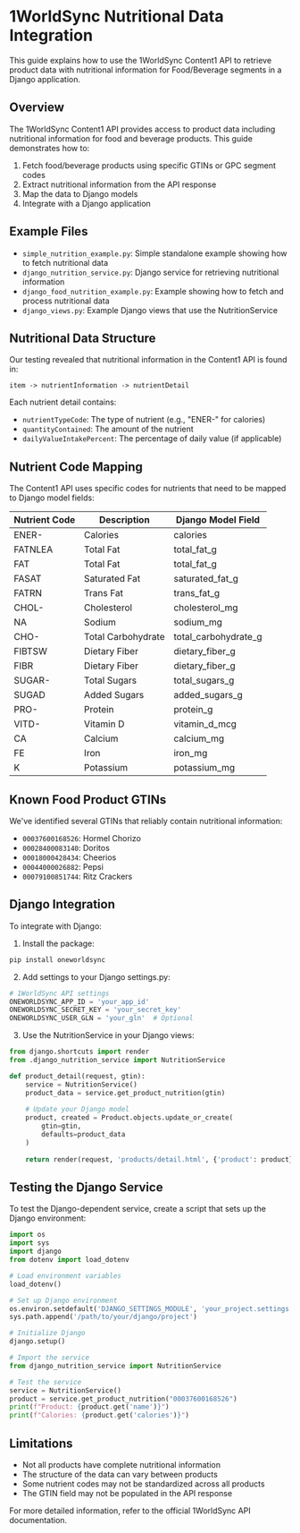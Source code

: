 # 1WorldSync Nutritional Data Integration

This guide explains how to use the 1WorldSync Content1 API to retrieve product data with nutritional information for Food/Beverage segments in a Django application.

## Overview

The 1WorldSync Content1 API provides access to product data including nutritional information for food and beverage products. This guide demonstrates how to:

1. Fetch food/beverage products using specific GTINs or GPC segment codes
2. Extract nutritional information from the API response
3. Map the data to Django models
4. Integrate with a Django application

## Example Files

- `simple_nutrition_example.py`: Simple standalone example showing how to fetch nutritional data
- `django_nutrition_service.py`: Django service for retrieving nutritional information
- `django_food_nutrition_example.py`: Example showing how to fetch and process nutritional data
- `django_views.py`: Example Django views that use the NutritionService

## Nutritional Data Structure

Our testing revealed that nutritional information in the Content1 API is found in:

```
item -> nutrientInformation -> nutrientDetail
```

Each nutrient detail contains:
- `nutrientTypeCode`: The type of nutrient (e.g., "ENER-" for calories)
- `quantityContained`: The amount of the nutrient
- `dailyValueIntakePercent`: The percentage of daily value (if applicable)

## Nutrient Code Mapping

The Content1 API uses specific codes for nutrients that need to be mapped to Django model fields:

| Nutrient Code | Description       | Django Model Field     |
|---------------|-------------------|------------------------|
| ENER-         | Calories          | calories               |
| FATNLEA       | Total Fat         | total_fat_g            |
| FAT           | Total Fat         | total_fat_g            |
| FASAT         | Saturated Fat     | saturated_fat_g        |
| FATRN         | Trans Fat         | trans_fat_g            |
| CHOL-         | Cholesterol       | cholesterol_mg         |
| NA            | Sodium            | sodium_mg              |
| CHO-          | Total Carbohydrate| total_carbohydrate_g   |
| FIBTSW        | Dietary Fiber     | dietary_fiber_g        |
| FIBR          | Dietary Fiber     | dietary_fiber_g        |
| SUGAR-        | Total Sugars      | total_sugars_g         |
| SUGAD         | Added Sugars      | added_sugars_g         |
| PRO-          | Protein           | protein_g              |
| VITD-         | Vitamin D         | vitamin_d_mcg          |
| CA            | Calcium           | calcium_mg             |
| FE            | Iron              | iron_mg                |
| K             | Potassium         | potassium_mg           |

## Known Food Product GTINs

We've identified several GTINs that reliably contain nutritional information:

- `00037600168526`: Hormel Chorizo
- `00028400083140`: Doritos
- `00018000428434`: Cheerios
- `00044000026882`: Pepsi
- `00079100851744`: Ritz Crackers

## Django Integration

To integrate with Django:

1. Install the package:
```bash
pip install oneworldsync
```

2. Add settings to your Django settings.py:
```python
# 1WorldSync API settings
ONEWORLDSYNC_APP_ID = 'your_app_id'
ONEWORLDSYNC_SECRET_KEY = 'your_secret_key'
ONEWORLDSYNC_USER_GLN = 'your_gln'  # Optional
```

3. Use the NutritionService in your Django views:
```python
from django.shortcuts import render
from .django_nutrition_service import NutritionService

def product_detail(request, gtin):
    service = NutritionService()
    product_data = service.get_product_nutrition(gtin)
    
    # Update your Django model
    product, created = Product.objects.update_or_create(
        gtin=gtin,
        defaults=product_data
    )
    
    return render(request, 'products/detail.html', {'product': product})
```

## Testing the Django Service

To test the Django-dependent service, create a script that sets up the Django environment:

```python
import os
import sys
import django
from dotenv import load_dotenv

# Load environment variables
load_dotenv()

# Set up Django environment
os.environ.setdefault('DJANGO_SETTINGS_MODULE', 'your_project.settings')
sys.path.append('/path/to/your/django/project')

# Initialize Django
django.setup()

# Import the service
from django_nutrition_service import NutritionService

# Test the service
service = NutritionService()
product = service.get_product_nutrition("00037600168526")
print(f"Product: {product.get('name')}")
print(f"Calories: {product.get('calories')}")
```

## Limitations

- Not all products have complete nutritional information
- The structure of the data can vary between products
- Some nutrient codes may not be standardized across all products
- The GTIN field may not be populated in the API response

For more detailed information, refer to the official 1WorldSync API documentation.